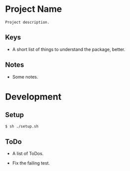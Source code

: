 # Project Name

	Project description.

## Keys

* A short list of things to understand the package, better.

## Notes

* Some notes.

# Development
## Setup
```sh
$ sh ./setup.sh
```

## ToDo

* A list of ToDos.

* Fix the failing test.
